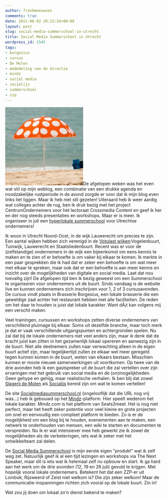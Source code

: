 ```yaml
---
author: frankmeeuwsen
comments: true
date: 2011-06-02 20:23:54+00:00
layout: post
slug: social-media-summerschool-in-utrecht
title: Social Media Summerschool in Utrecht
wordpress_id: 1545
tags:
- borgesius
- cursus
- De Molen
- mededeling van de directie
- mindz
- social media
- socialijs
- summerschool
- zzp
---
```


![](../images/uploadimages/500x500-e1307046096249.jpg)De afgelopen weken was het even wat stil op mijn weblog, een combinatie van een drukke agenda en noodzakelijke rustperiode in de avond zorgde er voor dat ik mijn blog even links liet liggen. Maar ik heb niet stil gezeten! Uiteraard heb ik weer aardig wat colleges achter de rug, ben ik druk bezig met het project CentrumOndernemers voor het lectoraat Crossmedia Content en geef ik her en der nog steeds presentaties en workshops. Maar er is meer. Ik organiseer in juli een [hyperlokale summerschool](http://socialmediasummerschool.nl) voor Utrechtse ondernemers!

<!-- more -->

Ik woon in Utrecht Noord-Oost, in de wijk Lauwerecht om precies te zijn. Een aantal wijken hebben zich verenigd in de [Votulast wijken](http://nl.wikipedia.org/wiki/Votulast):Vogelenbuurt, Tuinwijk, Lauwerecht en Staatsliedenbuurt. Recent was er voor de (zelfstandige) ondernemers in de wijk een bijeenkomst om eens kennis te maken en te zien of er behoefte is om vaker bij elkaar te komen. Ik merkte in een paar gesprekken die ik had dat er zeker een behoefte is om wat meer met elkaar te spreken, maar ook dat er een behoefte is aan meer kennis en inzicht over de mogelijkheden van digitale en social media. Laat dat nou toevallig zijn! De afgelopen tijd ben ik bezig geweest om een Summerschool te organiseren voor ondernemers uit de buurt. Sinds vandaag is de website live en kunnen ondernemers zich inschrijven voor 1, 2 of 3 cursusavonden. De cursus vindt plaats in Brasserie Borgesius, een lokale brasserie die een geweldige zaal achter het restaurant hebben met alle faciliteiten. De reden om het daar te houden is juist dat lokale karakter. Want dÃ¡t kan volgens mij een verschil maken.

Veel trainingen, cursussen en workshops zetten diverse ondernemers van verschillend pluimage bij elkaar. Soms uit dezelfde branche, maar toch merk je dat er vaak verschillende uitgangspunten en achtergronden spelen. Nu zal dat bij de lokale ondernemers niet veel anders zijn, maar ik denk dat de kracht juist kan zitten in het gezamenlijk lokaal opereren en aanwezig zijn in de buurt. Niet alle deelnemers zullen naar verwachting alleen in de eigen buurt actief zijn, maar tegelijkertijd zullen ze elkaar wel meer geregeld tegen kunnen komen in de buurt, weten van elkaars bestaan. Misschien kunnen er mooie nieuwe samenwerkingen uit voortkomen. Op twee van de drie avonden heb ik een gastspreker uit de buurt die zal vertellen over zijn ervaringen met het gebruik van social media en de (on)mogelijkheden. Geen gehype en gehijg, maar realistische verhalen. Ik ben blij dat zowel [Slagerij de Molen](http://incredibleadventure.nl/2010/06/twitterende-middenstanders-hoe-dan/) als [Socialijs](http://www.socialijs.nl) bereid zijn om wat te komen vertellen!

De site [Socialmediasummerschool.nl](http://Socialmediasummerschool.nl) (ongelooflijk dat die URL nog vrij was...) heb ik gebouwd op het [Mindz](http://mindz.com)-platform. Hier speelt wederom het lokale karakter. Mindz.com is het platform van Seats2meet. Het is nog niet perfect, maar het heeft zeker potentie voor veel kleine en grote projecten om snel en eenvoudig een compleet platform te bieden. Zo is er de mogelijkheid om een blog bij te houden, evenementen aan te maken, een netwerk te onderhouden van mensen, een wiki te starten en documenten te verspreiden. Nu ik er wat intensiever mee heb gewerkt zie ik zowel de mogelijkheden als de verbeteringen, iets wat ik zeker met het ontwikkelteam zal delen.

De [Social Media Summerschool](http://Socialmediasummerschool.nl) is mijn eerste eigen "produkt" wat ik zelf weg zet. Natuurlijk geef ik al een tijd lezingen en workshops via The Next Speaker, maar dit is iets wat ik helemaal zelf nu opbouw en start. Ik ga hard aan het werk om de drie avonden (12, 19 en 26 juli) gevuld te krijgen. Met hopelijk vooral lokale ondernemers. Betekent het dat een ZZP-er uit Lombok, Rijsweerd of Zeist niet welkom is? Die zijn zeker welkom! Maar de communicatie-inspanningen richten zich vooral op de lokale buurt. Zin in!

Wat zou jij doen om lokaal zo'n dienst bekend te maken?
